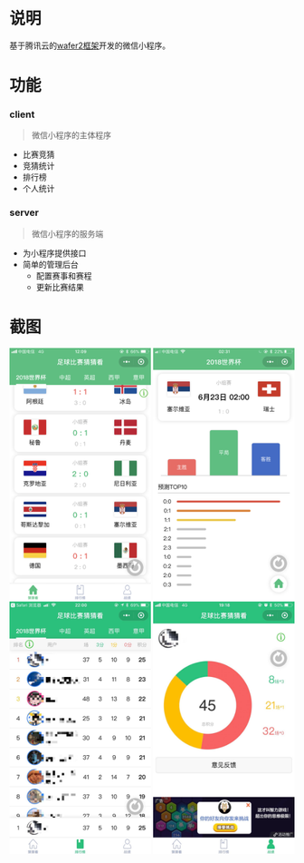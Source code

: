 
# 说明

基于腾讯云的[wafer2框架](https://github.com/tencentyun/wafer2-startup)开发的微信小程序。

# 功能

### client
> 微信小程序的主体程序

- 比赛竞猜
- 竞猜统计
- 排行榜
- 个人统计

### server
> 微信小程序的服务端

- 为小程序提供接口
- 简单的管理后台
  - 配置赛事和赛程
  - 更新比赛结果

# 截图

<div align="center">
<img src="https://github.com/ANM699/paul/blob/master/screenshot/IMG_0444.PNG" width = "250"/> <img src="https://github.com/ANM699/paul/blob/master/screenshot/IMG_0452.PNG" width = "250"/> <img src="https://github.com/ANM699/paul/blob/master/screenshot/IMG_1814.JPG" width = "250"/> <img src="https://github.com/ANM699/paul/blob/master/screenshot/IMG_1815.JPG" width = "250"/>
</div>
